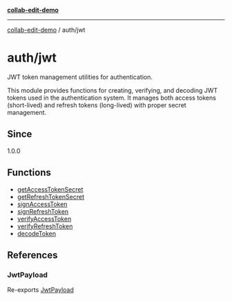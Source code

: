 [**collab-edit-demo**](../../README.md)

***

[collab-edit-demo](../../README.md) / auth/jwt

# auth/jwt

JWT token management utilities for authentication.

This module provides functions for creating, verifying, and decoding JWT tokens
used in the authentication system. It manages both access tokens (short-lived)
and refresh tokens (long-lived) with proper secret management.

## Since

1.0.0

## Functions

- [getAccessTokenSecret](functions/getAccessTokenSecret.md)
- [getRefreshTokenSecret](functions/getRefreshTokenSecret.md)
- [signAccessToken](functions/signAccessToken.md)
- [signRefreshToken](functions/signRefreshToken.md)
- [verifyAccessToken](functions/verifyAccessToken.md)
- [verifyRefreshToken](functions/verifyRefreshToken.md)
- [decodeToken](functions/decodeToken.md)

## References

### JwtPayload

Re-exports [JwtPayload](../schemas/type-aliases/JwtPayload.md)
